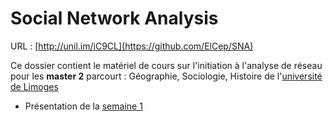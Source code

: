 **Social Network Analysis**
=======================

URL : [http://unil.im/iC9CL](https://github.com/ElCep/SNA)

Ce dossier contient le matériel de cours sur l'initiation à l'analyse de réseau pour les **master 2** parcourt : Géographie, Sociologie, Histoire de l'[université de Limoges](http://www.unilim.fr/)

* Présentation de la [semaine 1](https://rawgit.com/ElCep/SNA/master/S01/index.html#/)